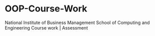 # OOP-Course-Work
National Institute of Business Management   School of Computing and Engineering   Course work | Assessment
